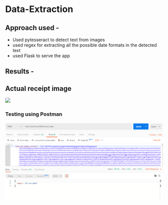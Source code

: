 # Data-Extraction

## Approach used -
  - Used pytesseract to detect text from images
  - used regex for extracting all the possible date formats in the detected text
  - used Flask to serve the app

## Results -

## Actual receipt image
![](actual-receipt.png)

### Testing using Postman
![](results-postman.png)
